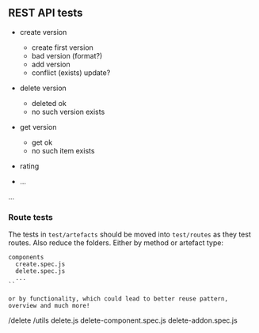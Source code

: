 ## REST API tests

- create version
  - create first version
  - bad version (format?)
  - add version
  - conflict (exists) update?

- delete version
  - deleted ok
  - no such version exists

- get version
  - get ok
  - no such item exists

- rating
- ...

...

### Route tests

The tests in `test/artefacts` should be moved into `test/routes` as they test routes.
Also reduce the folders. Either by method or artefact type:

```
components
  create.spec.js
  delete.spec.js
  ...
``

or by functionality, which could lead to better reuse pattern, overview and much more!

```
/delete
  /utils
    delete.js
  delete-component.spec.js
  delete-addon.spec.js
```  